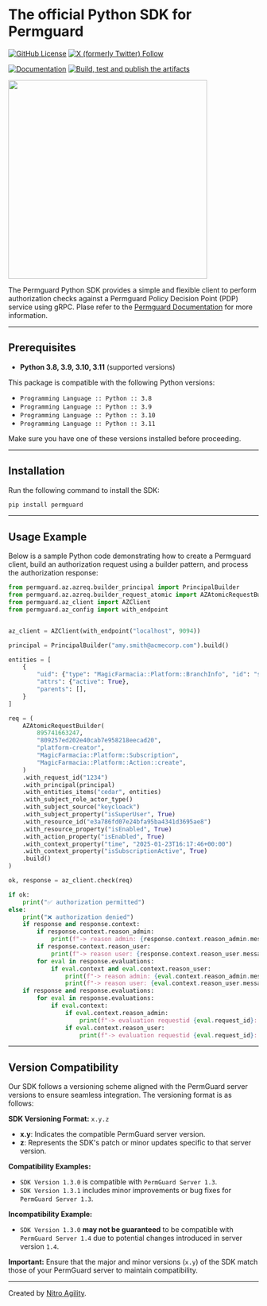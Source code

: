 # The official Python SDK for Permguard

[![GitHub License](https://img.shields.io/github/license/permguard/permguard-python)](https://github.com/permguard/permguard-python?tab=Apache-2.0-1-ov-file#readme)
[![X (formerly Twitter) Follow](https://img.shields.io/twitter/follow/permguard)](https://x.com/intent/follow?original_referer=https%3A%2F%2Fdeveloper.x.com%2F&ref_src=twsrc%5Etfw%7Ctwcamp%5Ebuttonembed%7Ctwterm%5Efollow%7Ctwgr%5ETwitterDev&screen_name=Permguard)

[![Documentation](https://img.shields.io/website?label=Docs&url=https%3A%2F%2Fwww.permguard.com%2F)](https://www.permguard.com/)
[![Build, test and publish the artifacts](https://github.com/permguard/permguard-python/actions/workflows/permguard-python-ci.yml/badge.svg)](https://github.com/permguard/permguard-python/actions/workflows/permguard-python-ci.yml)

<p align="left">
  <img src="https://raw.githubusercontent.com/permguard/permguard-assets/main/pink-txt//1line.svg" class="center" width="400px" height="auto"/>
</p>

The Permguard Python SDK provides a simple and flexible client to perform authorization checks against a Permguard Policy Decision Point (PDP) service using gRPC.
Plase refer to the [Permguard Documentation](https://www.permguard.com/) for more information.

---

## Prerequisites

- **Python 3.8, 3.9, 3.10, 3.11** (supported versions)

This package is compatible with the following Python versions:

- `Programming Language :: Python :: 3.8`
- `Programming Language :: Python :: 3.9`
- `Programming Language :: Python :: 3.10`
- `Programming Language :: Python :: 3.11`

Make sure you have one of these versions installed before proceeding.

---

## Installation

Run the following command to install the SDK:

```bash
pip install permguard
```

---

## Usage Example

Below is a sample Python code demonstrating how to create a Permguard client, build an authorization request using a builder pattern, and process the authorization response:

```python
from permguard.az.azreq.builder_principal import PrincipalBuilder
from permguard.az.azreq.builder_request_atomic import AZAtomicRequestBuilder
from permguard.az_client import AZClient
from permguard.az_config import with_endpoint


az_client = AZClient(with_endpoint("localhost", 9094))

principal = PrincipalBuilder("amy.smith@acmecorp.com").build()

entities = [
    {
        "uid": {"type": "MagicFarmacia::Platform::BranchInfo", "id": "subscription"},
        "attrs": {"active": True},
        "parents": [],
    }
]

req = (
    AZAtomicRequestBuilder(
        895741663247,
        "809257ed202e40cab7e958218eecad20",
        "platform-creator",
        "MagicFarmacia::Platform::Subscription",
        "MagicFarmacia::Platform::Action::create",
    )
    .with_request_id("1234")
    .with_principal(principal)
    .with_entities_items("cedar", entities)
    .with_subject_role_actor_type()
    .with_subject_source("keycloack")
    .with_subject_property("isSuperUser", True)
    .with_resource_id("e3a786fd07e24bfa95ba4341d3695ae8")
    .with_resource_property("isEnabled", True)
    .with_action_property("isEnabled", True)
    .with_context_property("time", "2025-01-23T16:17:46+00:00")
    .with_context_property("isSubscriptionActive", True)
    .build()
)

ok, response = az_client.check(req)

if ok:
    print("✅ authorization permitted")
else:
    print("❌ authorization denied")
    if response and response.context:
        if response.context.reason_admin:
            print(f"-> reason admin: {response.context.reason_admin.message}")
        if response.context.reason_user:
            print(f"-> reason user: {response.context.reason_user.message}")
        for eval in response.evaluations:
            if eval.context and eval.context.reason_user:
                print(f"-> reason admin: {eval.context.reason_admin.message}")
                print(f"-> reason user: {eval.context.reason_user.message}")
    if response and response.evaluations:
        for eval in response.evaluations:
            if eval.context:
                if eval.context.reason_admin:
                    print(f"-> evaluation requestid {eval.request_id}: reason admin: {eval.context.reason_admin.message}")
                if eval.context.reason_user:
                    print(f"-> evaluation requestid {eval.request_id}: reason user: {eval.context.reason_user.message}")
```

---

## Version Compatibility

Our SDK follows a versioning scheme aligned with the PermGuard server versions to ensure seamless integration. The versioning format is as follows:

**SDK Versioning Format:** `x.y.z`

- **x.y**: Indicates the compatible PermGuard server version.
- **z**: Represents the SDK's patch or minor updates specific to that server version.

**Compatibility Examples:**

- `SDK Version 1.3.0` is compatible with `PermGuard Server 1.3`.
- `SDK Version 1.3.1` includes minor improvements or bug fixes for `PermGuard Server 1.3`.

**Incompatibility Example:**

- `SDK Version 1.3.0` **may not be guaranteed** to be compatible with `PermGuard Server 1.4` due to potential changes introduced in server version `1.4`.

**Important:** Ensure that the major and minor versions (`x.y`) of the SDK match those of your PermGuard server to maintain compatibility.

---

Created by [Nitro Agility](https://www.nitroagility.com/).
